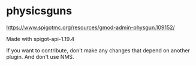 # physicsguns
https://www.spigotmc.org/resources/gmod-admin-physgun.109152/

Made with spigot-api-1.19.4

If you want to contribute, don't make any changes that depend on another plugin.
And don't use NMS.

